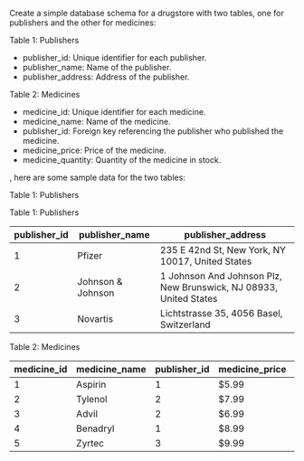 Create a simple database schema for a drugstore with two tables, one for publishers and the other for medicines:

Table 1: Publishers

- publisher_id: Unique identifier for each publisher.
- publisher_name: Name of the publisher.
- publisher_address: Address of the publisher.

Table 2: Medicines

- medicine_id: Unique identifier for each medicine.
- medicine_name: Name of the medicine.
- publisher_id: Foreign key referencing the publisher who published the medicine.
- medicine_price: Price of the medicine.
- medicine_quantity: Quantity of the medicine in stock.

, here are some sample data for the two tables:

Table 1: Publishers

Table 1: Publishers

| publisher_id | publisher_name    | publisher_address                              |
|--------------|------------------|------------------------------------------------|
| 1            | Pfizer           | 235 E 42nd St, New York, NY 10017, United States |
| 2            | Johnson & Johnson | 1 Johnson And Johnson Plz, New Brunswick, NJ 08933, United States |
| 3            | Novartis         | Lichtstrasse 35, 4056 Basel, Switzerland        |

Table 2: Medicines

| medicine_id | medicine_name | publisher_id | medicine_price | medicine_quantity |
|-------------|---------------|--------------|----------------|-------------------|
| 1           | Aspirin       | 1            | $5.99          | 1000              |
| 2           | Tylenol       | 2            | $7.99          | 500               |
| 3           | Advil         | 2            | $6.99          | 750               |
| 4           | Benadryl      | 1            | $8.99          | 250               |
| 5           | Zyrtec        | 3            | $9.99          | 100               |
